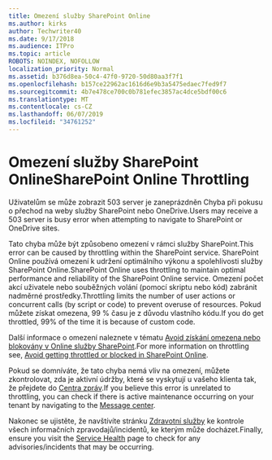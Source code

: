 ```yaml
---
title: Omezení služby SharePoint Online
ms.author: kirks
author: Techwriter40
ms.date: 9/17/2018
ms.audience: ITPro
ms.topic: article
ROBOTS: NOINDEX, NOFOLLOW
localization_priority: Normal
ms.assetid: b376d8ea-50c4-47f0-9720-50d80aa3f7f1
ms.openlocfilehash: b157ce22962ac1616d6e9b3a5475edaec7fed9f7
ms.sourcegitcommit: 4b7e478ce700c0b781efec3857ac4dce5bdf00c6
ms.translationtype: MT
ms.contentlocale: cs-CZ
ms.lasthandoff: 06/07/2019
ms.locfileid: "34761252"
---
```

# <a name="sharepoint-online-throttling"></a><span data-ttu-id="6158c-102">Omezení služby SharePoint Online</span><span class="sxs-lookup"><span data-stu-id="6158c-102">SharePoint Online Throttling</span></span>

<span data-ttu-id="6158c-103">Uživatelům se může zobrazit 503 server je zaneprázdněn Chyba při pokusu o přechod na weby služby SharePoint nebo OneDrive.</span><span class="sxs-lookup"><span data-stu-id="6158c-103">Users may receive a 503 server is busy error when attempting to navigate to SharePoint or OneDrive sites.</span></span> 

<span data-ttu-id="6158c-104">Tato chyba může být způsobeno omezení v rámci služby SharePoint.</span><span class="sxs-lookup"><span data-stu-id="6158c-104">This error can be caused by throttling within the SharePoint service.</span></span> <span data-ttu-id="6158c-105">SharePoint Online používá omezení k udržení optimálního výkonu a spolehlivosti služby SharePoint Online.</span><span class="sxs-lookup"><span data-stu-id="6158c-105">SharePoint Online uses throttling to maintain optimal performance and reliability of the SharePoint Online service.</span></span> <span data-ttu-id="6158c-106">Omezení počet akcí uživatele nebo souběžných volání (pomocí skriptu nebo kód) zabránit nadměrné prostředky.</span><span class="sxs-lookup"><span data-stu-id="6158c-106">Throttling limits the number of user actions or concurrent calls (by script or code) to prevent overuse of resources.</span></span> <span data-ttu-id="6158c-107">Pokud můžete získat omezena, 99 % času je z důvodu vlastního kódu.</span><span class="sxs-lookup"><span data-stu-id="6158c-107">If you do get throttled, 99% of the time it is because of custom code.</span></span>

<span data-ttu-id="6158c-108">Další informace o omezení naleznete v tématu [Avoid získání omezena nebo blokovány v Online služby SharePoint](https://docs.microsoft.com/sharepoint/dev/general-development/how-to-avoid-getting-throttled-or-blocked-in-sharepoint-online).</span><span class="sxs-lookup"><span data-stu-id="6158c-108">For more information on throttling see, [Avoid getting throttled or blocked in SharePoint Online](https://docs.microsoft.com/sharepoint/dev/general-development/how-to-avoid-getting-throttled-or-blocked-in-sharepoint-online).</span></span>

<span data-ttu-id="6158c-109">Pokud se domníváte, že tato chyba nemá vliv na omezení, můžete zkontrolovat, zda je aktivní údržby, které se vyskytují u vašeho klienta tak, že přejdete do [Centra zpráv](https://portal.office.com/adminportal/home#/MessageCenter).</span><span class="sxs-lookup"><span data-stu-id="6158c-109">If you believe this error is unrelated to throttling, you can check if there is active maintenance occurring on your tenant by navigating to the [Message center](https://portal.office.com/adminportal/home#/MessageCenter).</span></span>

 <span data-ttu-id="6158c-110">Nakonec se ujistěte, že navštívíte stránku [Zdravotní služby](https://portal.office.com/adminportal/home#/servicehealth) ke kontrole všech informačních zpravodajů/incidentů, ke kterým může docházet.</span><span class="sxs-lookup"><span data-stu-id="6158c-110">Finally, ensure you visit the [Service Health](https://portal.office.com/adminportal/home#/servicehealth) page to check for any advisories/incidents that may be occurring.</span></span>

